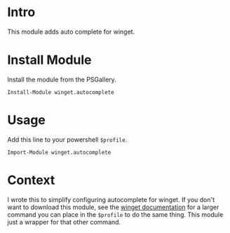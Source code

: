 # Intro
This module adds auto complete for winget.

# Install Module

Install the module from the PSGallery.

    Install-Module winget.autocomplete

# Usage

Add this line to your powershell `$profile`.

    Import-Module winget.autocomplete

# Context
I wrote this to simplify configuring autocomplete for winget. If you don't want to download this module, see the [winget documentation](https://github.com/microsoft/winget-cli/blob/master/doc/Completion.md) for a larger command you can place in the `$profile` to do the same thing. This module just a wrapper for that other command.
